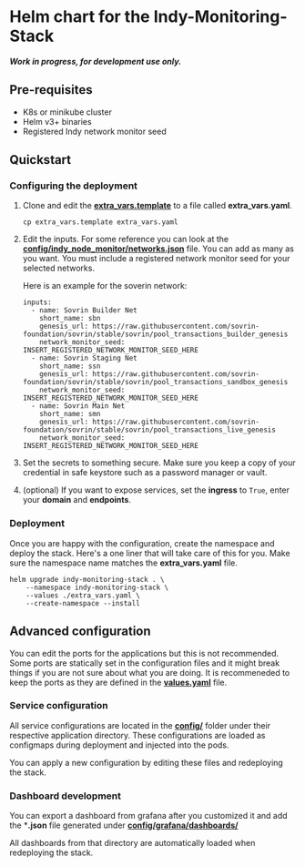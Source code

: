 # Helm chart for the Indy-Monitoring-Stack

_**Work in progress, for development use only.**_

## Pre-requisites

*   K8s or minikube cluster
*   Helm v3+ binaries
*   Registered Indy network monitor seed

## Quickstart

### Configuring the deployment

1.  Clone and edit the [**extra_vars.template**](./extra_vars.template) to a file called **extra_vars.yaml**.
    
        cp extra_vars.template extra_vars.yaml

2.  Edit the inputs. For some reference you can look at the [**config/indy_node_monitor/networks.json**](./config/indy_node_monitor/networks.json) file. You can add as many as you want. You must include a registered network monitor seed for your selected networks.

    Here is an example for the soverin network:
    ```plaintext
    inputs:
      - name: Sovrin Builder Net
        short_name: sbn
        genesis_url: https://raw.githubusercontent.com/sovrin-foundation/sovrin/stable/sovrin/pool_transactions_builder_genesis
        network_monitor_seed: INSERT_REGISTERED_NETWORK_MONITOR_SEED_HERE
      - name: Sovrin Staging Net
        short_name: ssn
        genesis_url: https://raw.githubusercontent.com/sovrin-foundation/sovrin/stable/sovrin/pool_transactions_sandbox_genesis
        network_monitor_seed: INSERT_REGISTERED_NETWORK_MONITOR_SEED_HERE
      - name: Sovrin Main Net
        short_name: smn
        genesis_url: https://raw.githubusercontent.com/sovrin-foundation/sovrin/stable/sovrin/pool_transactions_live_genesis
        network_monitor_seed: INSERT_REGISTERED_NETWORK_MONITOR_SEED_HERE
    ```
3.  Set the secrets to something secure. Make sure you keep a copy of your credential in safe keystore such as a password manager or vault.
4.  (optional) If you want to expose services, set the **ingress** to `True`, enter your **domain** and **endpoints**.

### Deployment

Once you are happy with the configuration, create the namespace and deploy the stack. Here's a one liner that will take care of this for you. Make sure the namespace name matches the **extra_vars.yaml** file.

```plaintext
helm upgrade indy-monitoring-stack . \
    --namespace indy-monitoring-stack \
    --values ./extra_vars.yaml \
    --create-namespace --install

```

## Advanced configuration

You can edit the ports for the applications but this is not recommended. Some ports are statically set in the configuration files and it might break things if you are not sure about what you are doing. It is recommeneded to keep the ports as they are defined in the [**values.yaml**](./values.yaml) file.

### Service configuration

All service configurations are located in the [**config/**](./config/) folder under their respective application directory. These configurations are loaded as configmaps during deployment and injected into the pods. 

You can apply a new configuration by editing these files and redeploying the stack.

### Dashboard development

You can export a dashboard from grafana after you customized it and add the ***.json** file generated under [**config/grafana/dashboards/**](./config/grafana/dashboards/)

All dashboards from that directory are automatically loaded when redeploying the stack.
